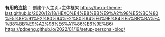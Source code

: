 

**有用的连接**：
创建个人主页+主体框架 
https://hexo-theme-last.github.io/2020/12/18/HEXO%E4%B8%BB%E9%A2%98%E5%BC%80%E5%8F%91%E2%80%94%E2%80%94%E6%9E%84%E5%BB%BA%E4%B8%BB%E9%A2%98%E6%A1%86%E6%9E%B6/
https://pdpeng.github.io/2022/01/19/setup-personal-blog/




